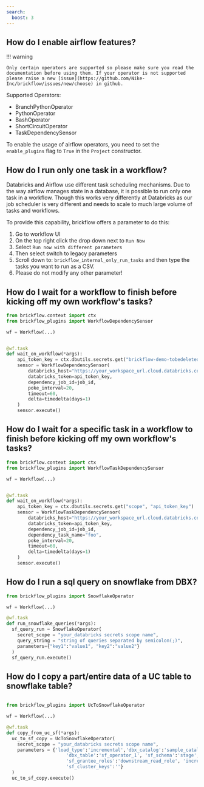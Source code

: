 ```yaml
---
search:
  boost: 3
---
```


## How do I enable airflow features?

!!! warning

    Only certain operators are supported so please make sure you read the documentation before using them. If your operator is not supported 
    please raise a new [issue](https://github.com/Nike-Inc/brickflow/issues/new/choose) in github.

Supported Operators:

* BranchPythonOperator
* PythonOperator
* BashOperator
* ShortCircuitOperator
* TaskDependencySensor

To enable the usage of airflow operators, you need to set the `enable_plugins` flag to `True` in the `Project`
constructor.

## How do I run only one task in a workflow?

Databricks and Airflow use different task scheduling mechanisms. Due to the way airflow manages state in a database, it
is possible to run only one task in a workflow.
Though this works very differently at Databricks as our job scheduler is very different and needs to scale to much large
volume of tasks and workflows.

To provide this capability, brickflow offers a parameter to do this:

1. Go to workflow UI
2. On the top right click the drop down next to `Run Now`
3. Select `Run now with different parameters`
4. Then select switch to legacy parameters
5. Scroll down to: `brickflow_internal_only_run_tasks` and then type the tasks you want to run as a CSV.
6. Please do not modify any other parameter!

## How do I wait for a workflow to finish before kicking off my own workflow's tasks?

```python
from brickflow.context import ctx
from brickflow_plugins import WorkflowDependencySensor

wf = Workflow(...)


@wf.task
def wait_on_workflow(*args):
    api_token_key = ctx.dbutils.secrets.get("brickflow-demo-tobedeleted", "api_token_key")
    sensor = WorkflowDependencySensor(
        databricks_host="https://your_workspace_url.cloud.databricks.com",
        databricks_token=api_token_key,
        dependency_job_id=job_id,
        poke_interval=20,
        timeout=60,
        delta=timedelta(days=1)
    )
    sensor.execute()
```

## How do I wait for a specific task in a workflow to finish before kicking off my own workflow's tasks?

```python
from brickflow.context import ctx
from brickflow_plugins import WorkflowTaskDependencySensor

wf = Workflow(...)


@wf.task
def wait_on_workflow(*args):
    api_token_key = ctx.dbutils.secrets.get("scope", "api_token_key")
    sensor = WorkflowTaskDependencySensor(
        databricks_host="https://your_workspace_url.cloud.databricks.com",
        databricks_token=api_token_key,
        dependency_job_id=job_id,
        dependency_task_name="foo",
        poke_interval=20,
        timeout=60,
        delta=timedelta(days=1)
    )
    sensor.execute()
```

## How do I run a sql query on snowflake from DBX?
```python
from brickflow_plugins import SnowflakeOperator

wf = Workflow(...)

@wf.task
def run_snowflake_queries(*args):
  sf_query_run = SnowflakeOperator(
    secret_scope = "your_databricks secrets scope name",
    query_string = "string of queries separated by semicolon(;)",
    parameters={"key1":"value1", "key2":"value2"}
  )
  sf_query_run.execute()
```

## How do I copy a part/entire data of a UC table to snowflake table?
```python

from brickflow_plugins import UcToSnowflakeOperator

wf = Workflow(...)

@wf.task
def copy_from_uc_sf(*args):
  uc_to_sf_copy = UcToSnowflakeOperator(
    secret_scope = "your_databricks secrets scope name",
    parameters = {'load_type':'incremental','dbx_catalog':'sample_catalog','dbx_database':'sample_schema',
                      'dbx_table':'sf_operator_1', 'sf_schema':'stage','sf_table':'SF_OPERATOR_1',
                      'sf_grantee_roles':'downstream_read_role', 'incremental_filter':"dt='2023-10-22'",
                      'sf_cluster_keys':''}
  )
  uc_to_sf_copy.execute()
```
